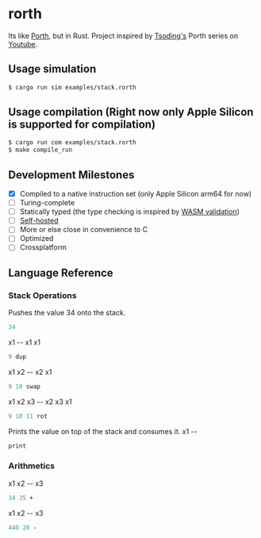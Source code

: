 # rorth
Its like [Porth](https://gitlab.com/tsoding/porth), but in Rust.
Project inspired by [Tsoding's](https://github.com/rexim) Porth series on [Youtube](https://www.youtube.com/playlist?list=PLpM-Dvs8t0VbMZA7wW9aR3EtBqe2kinu4).

## Usage simulation
```bash
$ cargo run sim examples/stack.rorth
```

## Usage compilation (Right now only Apple Silicon is supported for compilation)
```bash
$ cargo run com examples/stack.rorth
$ make compile_run
```

## Development Milestones

- [x] Compiled to a native instruction set (only Apple Silicon arm64 for now)
- [ ] Turing-complete
- [ ] Statically typed (the type checking is inspired by [WASM validation](https://binji.github.io/posts/webassembly-type-checking/))
- [ ] [Self-hosted](https://en.wikipedia.org/wiki/Self-hosting_(compilers)) 
- [ ] More or else close in convenience to C
- [ ] Optimized
- [ ] Crossplatform

## Language Reference

### Stack Operations

Pushes the value 34 onto the stack.
```pascal
34
```
x1 -- x1 x1
```pascal
9 dup 
```

x1 x2 -- x2 x1
```pascal
9 10 swap 
```

x1 x2 x3 -- x2 x3 x1
```pascal
9 10 11 rot
```

Prints the value on top of the stack and consumes it.
x1 -- 
```pascal
print
```
### Arithmetics

x1 x2 -- x3
```pascal
34 35 + 
```

x1 x2 -- x3
```pascal
440 20 - 
```
